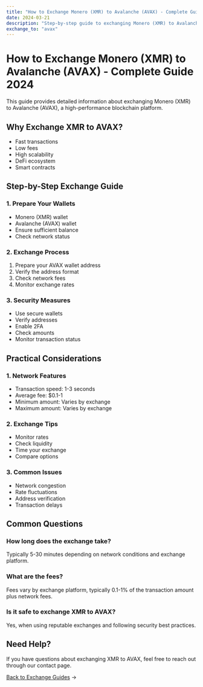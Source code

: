 ```yaml
---
title: "How to Exchange Monero (XMR) to Avalanche (AVAX) - Complete Guide 2024"
date: 2024-03-21
description: "Step-by-step guide to exchanging Monero (XMR) to Avalanche (AVAX). Learn about exchange methods, security measures, and best practices."
exchange_to: "avax"
---
```


# How to Exchange Monero (XMR) to Avalanche (AVAX) - Complete Guide 2024

This guide provides detailed information about exchanging Monero (XMR) to Avalanche (AVAX), a high-performance blockchain platform.

## Why Exchange XMR to AVAX?

-   Fast transactions
-   Low fees
-   High scalability
-   DeFi ecosystem
-   Smart contracts

## Step-by-Step Exchange Guide

### 1. Prepare Your Wallets

-   Monero (XMR) wallet
-   Avalanche (AVAX) wallet
-   Ensure sufficient balance
-   Check network status

### 2. Exchange Process

1. Prepare your AVAX wallet address
2. Verify the address format
3. Check network fees
4. Monitor exchange rates

### 3. Security Measures

-   Use secure wallets
-   Verify addresses
-   Enable 2FA
-   Check amounts
-   Monitor transaction status

## Practical Considerations

### 1. Network Features

-   Transaction speed: 1-3 seconds
-   Average fee: $0.1-1
-   Minimum amount: Varies by exchange
-   Maximum amount: Varies by exchange

### 2. Exchange Tips

-   Monitor rates
-   Check liquidity
-   Time your exchange
-   Compare options

### 3. Common Issues

-   Network congestion
-   Rate fluctuations
-   Address verification
-   Transaction delays

## Common Questions

### How long does the exchange take?

Typically 5-30 minutes depending on network conditions and exchange platform.

### What are the fees?

Fees vary by exchange platform, typically 0.1-1% of the transaction amount plus network fees.

### Is it safe to exchange XMR to AVAX?

Yes, when using reputable exchanges and following security best practices.

## Need Help?

If you have questions about exchanging XMR to AVAX, feel free to reach out through our contact page.

[Back to Exchange Guides](/exchanges/) →
